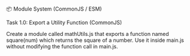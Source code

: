 📦 Module System (CommonJS / ESM)

Task 1.0: Export a Utility Function (CommonJS)

Create a module called mathUtils.js that exports a function named square(num) which returns the square of a number.
Use it inside main.js without modifying the function call in main.js.
